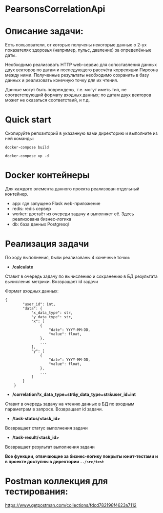 # PearsonsCorrelationApi

# Описание задачи: #
Есть пользователи, от которых получены некоторые данные о 2-ух показателях здоровья (например, пульс, давление) за определённые даты.


Необходимо реализовать HTTP web-сервис для сопоставления данных двух векторов по датам и последующего рассчёта корреляции Пирсона между ними. Полученные результаты необходимо сохранить в базу данных и реализовать конечную точку для их чтения.

Данные могут быть повреждены, т.е. могут иметь тип, не соответствующий формату входных данных; по датам двух векторов может не оказаться соответствий, и т.д.
# Quick start #

Скопируйте репозиторий в указанную вами директорию и выполните из ней команды:

` docker-compose build `

` docker-compose up -d `

# Docker контейнеры #
Для каждого элемента данного проекта реализован отдельный контейнер.

* app: где запущено Flask web-приложение
* redis: redis сервер
* worker: достаёт из очереди задачу и выполняет её. Здесь реализована бизнес-логика
* db: база данных Postgresql

# Реализация задачи #

По ходу выполнения, были реализованы 4 конечные точки:

* **/calculate**

Ставит в очередь задачу по вычислению и сохранению в БД результата вычисления метрики. Возвращает id задачи

Формат входных данных:
```
{
        "user_id": int,
        "data": {
            "x_data_type": str,
            "y_data_type": str,
            "x": [
                {
                    "date": YYYY-MM-DD,
                    "value": float,
                },
                ...
            ],
            "y": [
                {
                    "date": YYYY-MM-DD,
                    "value": float,
                },
                ...
            ]
        }
    }
```

* **/correlation?x_data_type=str&y_data_type=str&user_id=int**

Ставит в очередь задачу на чтению данных в БД по входным параметрам в запросе. Возвращает id задачи.


* **/task-status/<task_id>**

Возвращает статус выполнения задачи


* **/task-result/<task_id>**

Возвращает результат выполнения задачи





**Все функции, отвечающие за бизнес-логику покрыты юнит-тестами и в проекте доступны в директории ` ../src/test `**

# Postman коллекция для тестирования: # 
https://www.getpostman.com/collections/fdcd782198f4623a7112